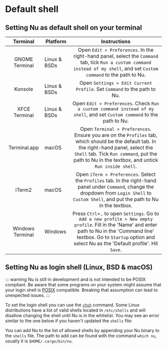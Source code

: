 # Default shell

## Setting Nu as default shell on your terminal

|     Terminal     | Platform     |                                                                                                                 Instructions                                                                                                                 |
| :--------------: | ------------ | :------------------------------------------------------------------------------------------------------------------------------------------------------------------------------------------------------------------------------------------: |
|  GNOME Terminal  | Linux & BSDs |                                  Open `Edit > Preferences`. In the right-hand panel, select the `Command` tab, tick `Run a custom command instead of my shell`, and set `Custom command` to the path to Nu.                                  |
|     Konsole      | Linux & BSDs |                                                                                   Open `Settings > Edit Current Profile`. Set `Command` to the path to Nu.                                                                                   |
|  XFCE Terminal   | Linux & BSDs |                                                           Open `Edit > Preferences`. Check `Run a custom command instead of my shell`, and set `Custom command` to the path to Nu.                                                           |
|   Terminal.app   | macOS        | Open `Terminal > Preferences`. Ensure you are on the `Profiles` tab, which should be the default tab. In the right-hand panel, select the `Shell` tab. Tick `Run command`, put the path to Nu in the textbox, and untick `Run inside shell`. |
|      iTerm2      | macOS        |                       Open `iTerm > Preferences`. Select the `Profiles` tab. In the right-hand panel under `Command`, change the dropdown from `Login Shell` to `Custom Shell`, and put the path to Nu in the textbox.                       |
| Windows Terminal | Windows      |    Press `Ctrl`+`,` to open `Settings`. Go to `Add a new profile > New empty profile`. Fill in the 'Name' and enter path to Nu in the 'Command line' textbox. Go to `Startup` option and select Nu as the 'Default profile'. Hit `Save`.     |

## Setting Nu as login shell (Linux, BSD & macOS)

::: warning
Nu is still in development and is not intended to be POSIX compliant.
Be aware that some programs on your system might assume that your login shell is [POSIX](https://en.wikipedia.org/wiki/POSIX) compatible.
Breaking that assumption can lead to unexpected issues.
:::

To set the login shell you can use the [`chsh`](https://linux.die.net/man/1/chsh) command.
Some Linux distributions have a list of valid shells located in `/etc/shells` and will disallow changing the shell until Nu is in the whitelist.
You may see an error similar to the one below if you haven't updated the `shells` file:

You can add Nu to the list of allowed shells by appending your Nu binary to the `shells` file.
The path to add can be found with the command `which nu`, usually it is `$HOME/.cargo/bin/nu`.
